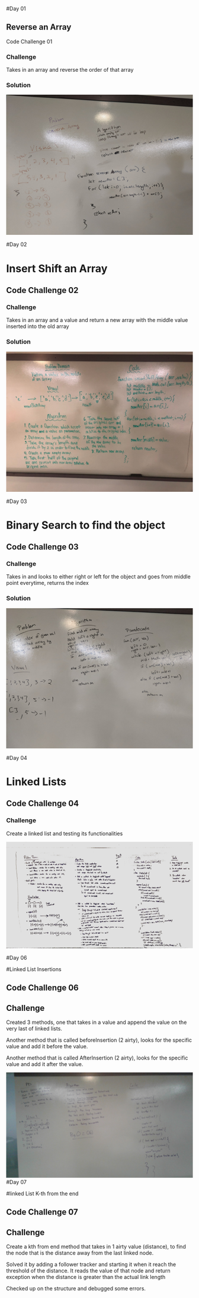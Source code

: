 #Day 01

## Reverse an Array

Code Challenge 01

### Challenge

Takes in an array and reverse the order of that array

### Solution

![alt text](./assets/array_reverse.jpg)

#Day 02

# Insert Shift an Array

## Code Challenge 02

### Challenge

Takes in an array and a value and return a new array with the middle value inserted into the old array

### Solution

![alt text](./assets/insert_shift_array.jpg)

#Day 03

# Binary Search to find the object

## Code Challenge 03

### Challenge

Takes in and looks to either right or left for the object and goes from middle point everytime, returns the index

### Solution

![alt text](./assets/array_binary_search.jpg)

#Day 04

# Linked Lists

## Code Challenge 04

### Challenge

Create a linked list and testing its functionalities

![alt text](./assets/ll_insertions.jpeg)

#Day 06

#Linked List Insertions

## Code Challenge 06

## Challenge

Created 3 methods, one that takes in a value and append the value on the very last of linked lists.

Another method that is called beforeInsertion (2 airty), looks for the specific value and add it before the value.

Another method that is called AfterInsertion (2 airty), looks for the specific value and add it after the value.

![alt text](./assets/kth_from_end.jpg)
#Day 07

#linked List K-th from the end

## Code Challenge 07

## Challenge

Create a kth from end method that takes in 1 airty value (distance), to find the node that is the distance away from the last linked node.

Solved it by adding a follower tracker and starting it when it reach the threshold of the distance. It reads the value of that node and return exception when the distance is greater than the actual link length

Checked up on the structure and debugged some errors.
